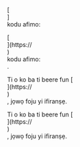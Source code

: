 [<br host>]<br action>kodu afimo:<br code>

[<br host>](https://<br host>)<br action>kodu afimo:<br code>.

Ti o ko ba ti beere fun [<br host>](https://<br host>)<br action>, jọwọ foju yi ifiranṣẹ.

Ti o ko ba ti beere fun [<br host>](https://<br host>)<br action>, jọwọ foju yi ifiranṣẹ.
